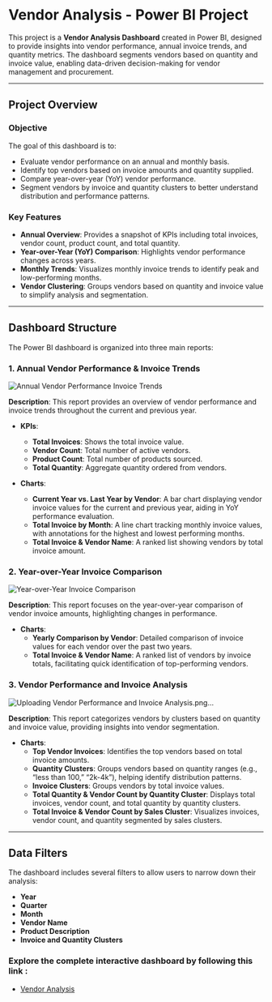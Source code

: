 
# Vendor Analysis - Power BI Project

This project is a **Vendor Analysis Dashboard** created in Power BI, designed to provide insights into vendor performance, annual invoice trends, and quantity metrics. The dashboard segments vendors based on quantity and invoice value, enabling data-driven decision-making for vendor management and procurement.

---

## Project Overview

### Objective

The goal of this dashboard is to:
- Evaluate vendor performance on an annual and monthly basis.
- Identify top vendors based on invoice amounts and quantity supplied.
- Compare year-over-year (YoY) vendor performance.
- Segment vendors by invoice and quantity clusters to better understand distribution and performance patterns.

### Key Features

- **Annual Overview**: Provides a snapshot of KPIs including total invoices, vendor count, product count, and total quantity.
- **Year-over-Year (YoY) Comparison**: Highlights vendor performance changes across years.
- **Monthly Trends**: Visualizes monthly invoice trends to identify peak and low-performing months.
- **Vendor Clustering**: Groups vendors based on quantity and invoice value to simplify analysis and segmentation.

---

## Dashboard Structure

The Power BI dashboard is organized into three main reports:

### 1. Annual Vendor Performance & Invoice Trends


![Annual Vendor Performance   Invoice Trends](https://github.com/user-attachments/assets/60184daf-3846-4e2a-8769-b29aa9179bab)

**Description**: This report provides an overview of vendor performance and invoice trends throughout the current and previous year.

- **KPIs**:
  - **Total Invoices**: Shows the total invoice value.
  - **Vendor Count**: Total number of active vendors.
  - **Product Count**: Total number of products sourced.
  - **Total Quantity**: Aggregate quantity ordered from vendors.

- **Charts**:
  - **Current Year vs. Last Year by Vendor**: A bar chart displaying vendor invoice values for the current and previous year, aiding in YoY performance evaluation.
  - **Total Invoice by Month**: A line chart tracking monthly invoice values, with annotations for the highest and lowest performing months.
  - **Total Invoice & Vendor Name**: A ranked list showing vendors by total invoice amount.

### 2. Year-over-Year Invoice Comparison


![Year-over-Year Invoice Comparison](https://github.com/user-attachments/assets/e0e0fd9f-7c8d-4439-90aa-278026f92c10)

**Description**: This report focuses on the year-over-year comparison of vendor invoice amounts, highlighting changes in performance.

- **Charts**:
  - **Yearly Comparison by Vendor**: Detailed comparison of invoice values for each vendor over the past two years.
  - **Total Invoice & Vendor Name**: A ranked list of vendors by invoice totals, facilitating quick identification of top-performing vendors.

### 3. Vendor Performance and Invoice Analysis


![Uploading Vendor Performance and Invoice Analysis.png…]()

**Description**: This report categorizes vendors by clusters based on quantity and invoice value, providing insights into vendor segmentation.

- **Charts**:
  - **Top Vendor Invoices**: Identifies the top vendors based on total invoice amounts.
  - **Quantity Clusters**: Groups vendors based on quantity ranges (e.g., “less than 100,” “2k-4k”), helping identify distribution patterns.
  - **Invoice Clusters**: Groups vendors by total invoice values.
  - **Total Quantity & Vendor Count by Quantity Cluster**: Displays total invoices, vendor count, and total quantity by quantity clusters.
  - **Total Invoice & Vendor Count by Sales Cluster**: Visualizes invoices, vendor count, and quantity segmented by sales clusters.

---

## Data Filters

The dashboard includes several filters to allow users to narrow down their analysis:

- **Year**
- **Quarter**
- **Month**
- **Vendor Name**
- **Product Description**
- **Invoice and Quantity Clusters**

### Explore the complete interactive dashboard by following this link : 
- [Vendor Analysis](https://app.powerbi.com/view?r=eyJrIjoiMTY4YWIyYjUtNmNlNy00YzI1LTlmMzYtYzNmMzE2YWY3ZDRmIiwidCI6ImRmODY3OWNkLWE4MGUtNDVkOC05OWFjLWM4M2VkN2ZmOTVhMCJ9)
